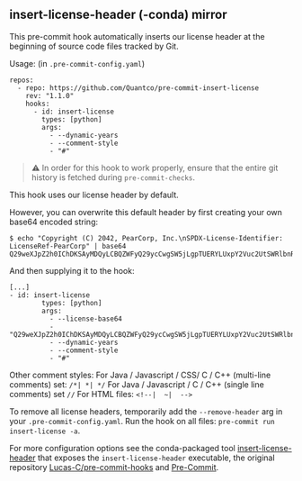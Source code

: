 ## insert-license-header (-conda) mirror

This pre-commit hook automatically inserts our license header at the beginning of source code files tracked by Git.

Usage: (in `.pre-commit-config.yaml`)

```
repos:
  - repo: https://github.com/Quantco/pre-commit-insert-license
    rev: "1.1.0"
    hooks:
      - id: insert-license
        types: [python]
        args:
          - --dynamic-years
          - --comment-style
          - "#"
```

> :warning: In order for this hook to work properly, ensure that the entire git history is fetched during `pre-commit-checks`.

This hook uses our license header by default.

However, you can overwrite this default header by first creating your own base64 encoded string:
```
$ echo "Copyright (C) 2042, PearCorp, Inc.\nSPDX-License-Identifier: LicenseRef-PearCorp" | base64
Q29weXJpZ2h0IChDKSAyMDQyLCBQZWFyQ29ycCwgSW5jLgpTUERYLUxpY2Vuc2UtSWRlbnRpZmllcjogTGljZW5zZVJlZi1QZWFyQ29ycAo=
```
And then supplying it to the hook:
```
[...]
- id: insert-license
        types: [python]
        args:
          - --license-base64
          - "Q29weXJpZ2h0IChDKSAyMDQyLCBQZWFyQ29ycCwgSW5jLgpTUERYLUxpY2Vuc2UtSWRlbnRpZmllcjogTGljZW5zZVJlZi1QZWFyQ29ycAo="
          - --dynamic-years
          - --comment-style
          - "#"
```

Other comment styles:
For Java / Javascript / CSS/ C / C++ (multi-line comments) set: `/*| *| */`
For Java / Javascript / C / C++ (single line comments) set `//`
For HTML files: `<!--|  ~|  -->`

To remove all license headers, temporarily add the `--remove-header` arg in
your `.pre-commit-config.yaml`. Run the hook on all files: `pre-commit run insert-license -a`.

For more configuration options see the conda-packaged tool [insert-license-header](https://github.com/thomasmarwitz/insert-license-header) that exposes the `insert-license-header` executable, the original repository [Lucas-C/pre-commit-hooks](https://github.com/Lucas-C/pre-commit-hooks) and [Pre-Commit](https://pre-commit.com/).
